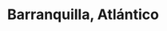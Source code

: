 ---
title: Barranquilla, Atlántico
url: /barranquilla-atlantico/
latitude: 10.993
longitude: -74.806
---